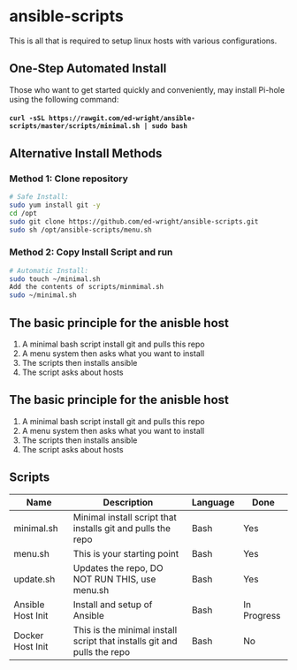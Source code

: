 # ansible-scripts
This is all that is required to setup linux hosts with various configurations.

## One-Step Automated Install
Those who want to get started quickly and conveniently, may install Pi-hole using the following command:

#### `curl -sSL https://rawgit.com/ed-wright/ansible-scripts/master/scripts/minimal.sh | sudo bash`

## Alternative Install Methods
### Method 1: Clone repository
```bash
# Safe Install:
sudo yum install git -y
cd /opt
sudo git clone https://github.com/ed-wright/ansible-scripts.git
sudo sh /opt/ansible-scripts/menu.sh
```

### Method 2: Copy Install Script and run
```bash
# Automatic Install:
sudo touch ~/minimal.sh
Add the contents of scripts/minmimal.sh
sudo ~/minimal.sh
```

## The basic principle for the anisble host
1. A minimal bash script install git and pulls this repo
2. A menu system then asks what you want to install
3. The scripts then installs ansible
4. The script asks about hosts

## The basic principle for the anisble host
1. A minimal bash script install git and pulls this repo
2. A menu system then asks what you want to install
3. The scripts then installs ansible
4. The script asks about hosts

## Scripts
| Name | Description | Language | Done |
|---|---|---|---|
| minimal.sh | Minimal install script that installs git and pulls the repo | Bash | Yes |
| menu.sh | This is your starting point | Bash | Yes |
| update.sh | Updates the repo, DO NOT RUN THIS, use menu.sh | Bash | Yes |
| Ansible Host Init | Install and setup of Ansible | Bash | In Progress |
| Docker Host Init | This is the minimal install script that installs git and pulls the repo | Bash | No |
